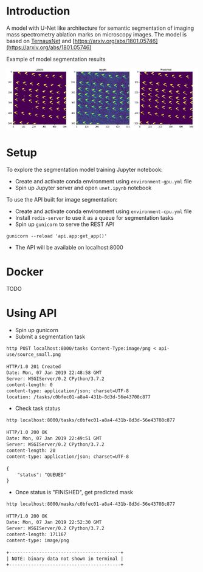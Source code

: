 # Introduction
A model with U-Net like architecture for semantic segmentation of
imaging mass spectrometry ablation marks on microscopy images.
The model is based on [TernausNet](https://github.com/ternaus/TernausNet)
and [https://arxiv.org/abs/1801.05746](https://arxiv.org/abs/1801.05746)

Example of model segmentation results

![](images/ablation-marks.png)

# Setup
To explore the segmentation model training Jupyter notebook:
* Create and activate conda environment using `environment-gpu.yml` file
* Spin up Jupyter server and open `unet.ipynb` notebook

To use the API built for image segmentation:
* Create and activate conda environment using `environment-cpu.yml` file
* Install `redis-server` to use it as a queue for segmentation tasks
* Spin up `gunicorn` to serve the REST API
```
gunicorn --reload 'api.app:get_app()'
```
* The API will be available on localhost:8000

# Docker
TODO

# Using API

* Spin up gunicorn
* Submit a segmentation task
```
http POST localhost:8000/tasks Content-Type:image/png < api-use/source_small.png

HTTP/1.0 201 Created
Date: Mon, 07 Jan 2019 22:48:58 GMT
Server: WSGIServer/0.2 CPython/3.7.2
content-length: 0
content-type: application/json; charset=UTF-8
location: /tasks/c0bfec01-a8a4-431b-8d3d-56e43708c877
```
* Check task status
```
http localhost:8000/tasks/c0bfec01-a8a4-431b-8d3d-56e43708c877

HTTP/1.0 200 OK
Date: Mon, 07 Jan 2019 22:49:51 GMT
Server: WSGIServer/0.2 CPython/3.7.2
content-length: 20
content-type: application/json; charset=UTF-8

{
    "status": "QUEUED"
}
```
* Once status is "FINISHED", get predicted mask
```
http localhost:8000/masks/c0bfec01-a8a4-431b-8d3d-56e43708c877

HTTP/1.0 200 OK
Date: Mon, 07 Jan 2019 22:52:30 GMT
Server: WSGIServer/0.2 CPython/3.7.2
content-length: 171167
content-type: image/png

+-----------------------------------------+
| NOTE: binary data not shown in terminal |
+-----------------------------------------+

```